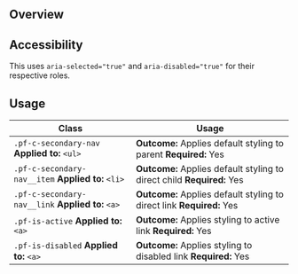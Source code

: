 ## Overview

## Accessibility
 This uses `aria-selected="true"` and `aria-disabled="true"` for their respective roles.

## Usage

| Class | Usage |
| -- | -- |
| `.pf-c-secondary-nav` **Applied to:** `<ul>` |  **Outcome:** Applies default styling to parent **Required:** Yes |
| `.pf-c-secondary-nav__item` **Applied to:** `<li>` |  **Outcome:** Applies default styling to direct child **Required:** Yes |
| `.pf-c-secondary-nav__link` **Applied to:** `<a>` | **Outcome:** Applies default styling to direct link **Required:** Yes |
| `.pf-is-active` **Applied to:** `<a>` | **Outcome:** Applies styling to active link **Required:** Yes |
| `.pf-is-disabled` **Applied to:** `<a>` | **Outcome:** Applies styling to disabled link **Required:** Yes |